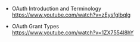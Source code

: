 - OAuth Introduction and Terminology  
https://www.youtube.com/watch?v=zEysfgIbqlg
  
- OAuth Grant Types   
https://www.youtube.com/watch?v=1ZX7554l8hY
